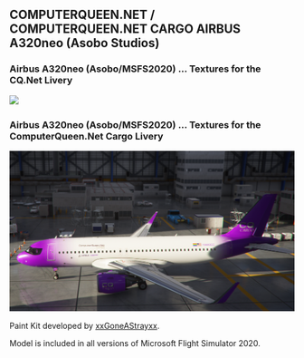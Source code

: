 ## COMPUTERQUEEN.NET / COMPUTERQUEEN.NET CARGO AIRBUS A320neo (Asobo Studios)

### Airbus A320neo (Asobo/MSFS2020) ... Textures for the CQ.Net Livery
<img src="https://github.com/dizzyqueen/CQNet_fsx_plane_paints/blob/master/MSFS2020/CQ_A20N/N320CQ.PNG" >

### Airbus A320neo (Asobo/MSFS2020) ... Textures for the ComputerQueen.Net Cargo Livery
<img src="https://github.com/dizzyqueen/CQNet_fsx_plane_paints/blob/master/MSFS2020/CQ_A20N/N320CC.png" >

Paint Kit developed by <a href="https://flightsim.to/file/3707/a320-neo-8k-paint-kit-psd-format">xxGoneAStrayxx</a>.

Model is included in all versions of Microsoft Flight Simulator 2020.
